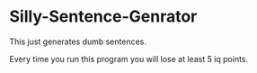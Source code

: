 # Silly-Sentence-Genrator
This just generates dumb sentences.

Every time you run this program you will lose at least 5 iq points.
